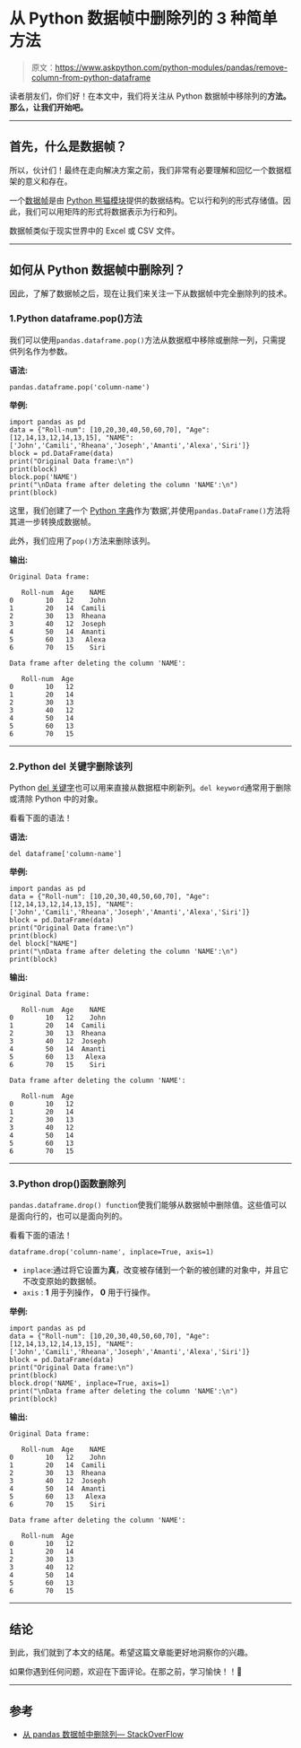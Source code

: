 # 从 Python 数据帧中删除列的 3 种简单方法

> 原文：<https://www.askpython.com/python-modules/pandas/remove-column-from-python-dataframe>

读者朋友们，你们好！在本文中，我们将关注从 Python 数据帧中移除列的**方法。那么，让我们开始吧。**

* * *

## 首先，什么是数据帧？

所以，伙计们！最终在走向解决方案之前，我们非常有必要理解和回忆一个数据框架的意义和存在。

一个[数据帧](https://www.askpython.com/python-modules/pandas/dataframes-in-python)是由 [Python 熊猫模块](https://www.askpython.com/python-modules/pandas/python-pandas-module-tutorial)提供的数据结构。它以行和列的形式存储值。因此，我们可以用矩阵的形式将数据表示为行和列。

数据帧类似于现实世界中的 Excel 或 CSV 文件。

* * *

## 如何从 Python 数据帧中删除列？

因此，了解了数据帧之后，现在让我们来关注一下从数据帧中完全删除列的技术。

### 1.Python dataframe.pop()方法

我们可以使用`pandas.dataframe.pop()`方法从数据框中移除或删除一列，只需提供列名作为参数。

**语法:**

```
pandas.dataframe.pop('column-name')

```

**举例:**

```
import pandas as pd 
data = {"Roll-num": [10,20,30,40,50,60,70], "Age":[12,14,13,12,14,13,15], "NAME":['John','Camili','Rheana','Joseph','Amanti','Alexa','Siri']}
block = pd.DataFrame(data)
print("Original Data frame:\n")
print(block)
block.pop('NAME')
print("\nData frame after deleting the column 'NAME':\n")
print(block)

```

这里，我们创建了一个 [Python 字典](https://www.askpython.com/python/dictionary/python-dictionary-dict-tutorial)作为‘数据’,并使用`pandas.DataFrame()`方法将其进一步转换成数据帧。

此外，我们应用了`pop()`方法来删除该列。

**输出:**

```
Original Data frame:

   Roll-num  Age    NAME
0        10   12    John
1        20   14  Camili
2        30   13  Rheana
3        40   12  Joseph
4        50   14  Amanti
5        60   13   Alexa
6        70   15    Siri

Data frame after deleting the column 'NAME':

   Roll-num  Age
0        10   12
1        20   14
2        30   13
3        40   12
4        50   14
5        60   13
6        70   15

```

* * *

### 2.Python del 关键字删除该列

Python [del 关键字](https://www.askpython.com/python/dictionary/delete-a-dictionary-in-python)也可以用来直接从数据框中刷新列。`del keyword`通常用于删除或清除 Python 中的对象。

看看下面的语法！

**语法:**

```
del dataframe['column-name']

```

**举例:**

```
import pandas as pd 
data = {"Roll-num": [10,20,30,40,50,60,70], "Age":[12,14,13,12,14,13,15], "NAME":['John','Camili','Rheana','Joseph','Amanti','Alexa','Siri']}
block = pd.DataFrame(data)
print("Original Data frame:\n")
print(block)
del block["NAME"]
print("\nData frame after deleting the column 'NAME':\n")
print(block)

```

**输出:**

```
Original Data frame:

   Roll-num  Age    NAME
0        10   12    John
1        20   14  Camili
2        30   13  Rheana
3        40   12  Joseph
4        50   14  Amanti
5        60   13   Alexa
6        70   15    Siri

Data frame after deleting the column 'NAME':

   Roll-num  Age
0        10   12
1        20   14
2        30   13
3        40   12
4        50   14
5        60   13
6        70   15

```

* * *

### 3.Python drop()函数删除列

`pandas.dataframe.drop() function`使我们能够从数据帧中删除值。这些值可以是面向行的，也可以是面向列的。

看看下面的语法！

```
dataframe.drop('column-name', inplace=True, axis=1)

```

*   `inplace`:通过将它设置为**真**，改变被存储到一个新的被创建的对象中，并且它不改变原始的数据帧。
*   `axis` : **1** 用于列操作， **0** 用于行操作。

**举例:**

```
import pandas as pd 
data = {"Roll-num": [10,20,30,40,50,60,70], "Age":[12,14,13,12,14,13,15], "NAME":['John','Camili','Rheana','Joseph','Amanti','Alexa','Siri']}
block = pd.DataFrame(data)
print("Original Data frame:\n")
print(block)
block.drop('NAME', inplace=True, axis=1)
print("\nData frame after deleting the column 'NAME':\n")
print(block)

```

**输出:**

```
Original Data frame:

   Roll-num  Age    NAME
0        10   12    John
1        20   14  Camili
2        30   13  Rheana
3        40   12  Joseph
4        50   14  Amanti
5        60   13   Alexa
6        70   15    Siri

Data frame after deleting the column 'NAME':

   Roll-num  Age
0        10   12
1        20   14
2        30   13
3        40   12
4        50   14
5        60   13
6        70   15

```

* * *

## 结论

到此，我们就到了本文的结尾。希望这篇文章能更好地洞察你的兴趣。

如果你遇到任何问题，欢迎在下面评论。在那之前，学习愉快！！🙂

* * *

## 参考

*   [从 pandas 数据帧中删除列— StackOverFlow](https://stackoverflow.com/questions/13411544/delete-a-column-from-a-pandas-dataframe)